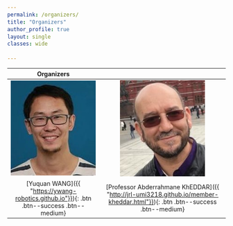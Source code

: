 ```yaml
---
permalink: /organizers/
title: "Organizers"
author_profile: true 
layout: single 
classes: wide

---
```


| Organizers | |
| :-------------------------------------------: | :-----------------------------------------------------: |
| <img src="/docs/assets/images/organizers/yuquan.jpg" alt="drawing" width="196"/> |  <img src="/docs/assets/images/organizers/kheddar.jpg" alt="drawing"  width="196"/>|
[Yuquan WANG]({{ "https://ywang-robotics.github.io"}}){: .btn .btn--success .btn--medium} |  [Professor Abderrahmane KhEDDAR]({{ "http://jrl-umi3218.github.io/member-kheddar.html"}}){: .btn .btn--success .btn--medium}  |

